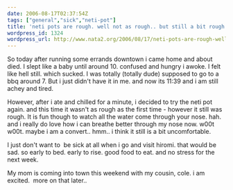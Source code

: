 ```yaml
---
date: 2006-08-17T02:37:54Z
tags: ["general","sick","neti-pot"]
title: 'neti pots are rough. well not as rough.. but still a bit rough.. '
wordpress_id: 1324
wordpress_url: http://www.nata2.org/2006/08/17/neti-pots-are-rough-well-not-as-rough-but-still-a-bit-rough/
---
```


So today after running some errands downtown i came home and about died. I slept like a baby until around 10. confused and hungry i awoke. I felt like hell still. which sucked. I was totally (totally dude) supposed to go to a bbq around 7. But i just didn't have it in me. and now its 11:39 and i am still achey and tired.

However, after i ate and chilled for a minute, i decided to try the neti pot again. and this time it wasn't as rough as the first time - however it still was rough. It is fun though to watch all the water come through your nose. hah. and i really do love how i can breathe better through my nose now. w00t w00t. maybe i am a convert.. hmm.. i think it still is a bit uncomfortable.

I just don't want to  be sick at all when i go and visit hiromi. that would be sad. so early to bed. early to rise. good food to eat. and no stress for the next week.

My mom is coming into town this weekend with my cousin, cole. i am excited.  more on that later..

